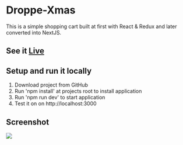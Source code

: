 # Droppe-Xmas

This is a simple shopping cart built at first with React & Redux and later converted into NextJS.

## See it [Live](http://droppe-xmas.s3-website.eu-north-1.amazonaws.com/)

## Setup and run it locally
1. Download project from GitHub
2. Run 'npm install' at projects root to install application
3. Run 'npm run dev' to start application
4. Test it on on http://localhost:3000

## Screenshot
<img src="https://s3.eu-north-1.amazonaws.com/elar-saks.info/Droppe-Xmas.png" />
